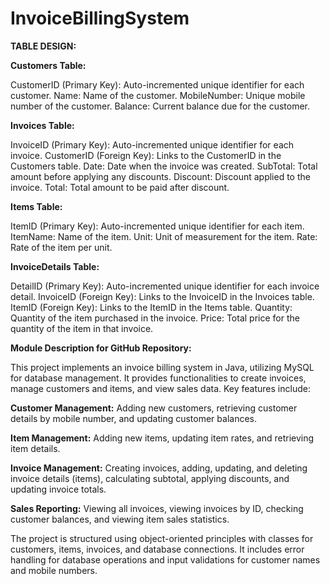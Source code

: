# InvoiceBillingSystem

**TABLE DESIGN:**

**Customers Table:**

CustomerID (Primary Key): Auto-incremented unique identifier for each customer.
Name: Name of the customer.
MobileNumber: Unique mobile number of the customer.
Balance: Current balance due for the customer.

**Invoices Table:**

InvoiceID (Primary Key): Auto-incremented unique identifier for each invoice.
CustomerID (Foreign Key): Links to the CustomerID in the Customers table.
Date: Date when the invoice was created.
SubTotal: Total amount before applying any discounts.
Discount: Discount applied to the invoice.
Total: Total amount to be paid after discount.

**Items Table:**

ItemID (Primary Key): Auto-incremented unique identifier for each item.
ItemName: Name of the item.
Unit: Unit of measurement for the item.
Rate: Rate of the item per unit.

**InvoiceDetails Table:**

DetailID (Primary Key): Auto-incremented unique identifier for each invoice detail.
InvoiceID (Foreign Key): Links to the InvoiceID in the Invoices table.
ItemID (Foreign Key): Links to the ItemID in the Items table.
Quantity: Quantity of the item purchased in the invoice.
Price: Total price for the quantity of the item in that invoice.


**Module Description for GitHub Repository:**

This project implements an invoice billing system in Java, utilizing MySQL for database management. It provides functionalities to create invoices, manage customers and items, and view sales data. Key features include:

**Customer Management:** Adding new customers, retrieving customer details by mobile number, and updating customer balances.

**Item Management:** Adding new items, updating item rates, and retrieving item details.

**Invoice Management:** Creating invoices, adding, updating, and deleting invoice details (items), calculating subtotal, applying discounts, and updating invoice totals.

**Sales Reporting:** Viewing all invoices, viewing invoices by ID, checking customer balances, and viewing item sales statistics.

The project is structured using object-oriented principles with classes for customers, items, invoices, and database connections. It includes error handling for database operations and input validations for customer names and mobile numbers.
			
